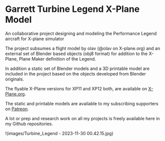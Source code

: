# Garrett Turbine Legend X-Plane Model
 An collaborative project designing and modeling the Performance Legend aircraft for X-plane simulator 

The project subsumes a flight model by olav (@olav on X-plane.org) and an external set of Blender based objects (obj8 format) for addition to the X-Plane, Plane Maker definition of the Legend.

In addition a static set of Blender models and a 3D printable model are included in the project based on the objects developed from Blender originals.

The flyable X-Plane versions for XP11 and XP12 both, are available on [X-Plane.org](tbd).

The static and printable models are available to my subscribing supporters on [Patreon](https://www.patreon.com/medmatix).

A lot or prep and research work on all my projects is freely available here in my Github repositories. 

!(images/Turbine_Legend - 2023-11-30 00.42.15.jpg)
